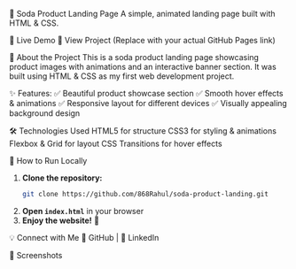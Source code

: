 🥤 Soda Product Landing Page
A simple, animated landing page built with HTML & CSS.

🚀 Live Demo
🔗 View Project (Replace with your actual GitHub Pages link)

📖 About the Project
This is a soda product landing page showcasing product images with animations and an interactive banner section. It was built using HTML & CSS as my first web development project.

✨ Features:
✅ Beautiful product showcase section
✅ Smooth hover effects & animations
✅ Responsive layout for different devices
✅ Visually appealing background design

🛠️ Technologies Used
HTML5 for structure
CSS3 for styling & animations
Flexbox & Grid for layout
CSS Transitions for hover effects

 🚀 How to Run Locally
1. **Clone the repository:**  
   ```bash
   git clone https://github.com/868Rahul/soda-product-landing.git
   ```
2. **Open `index.html`** in your browser  
3. **Enjoy the website!** 🎉  

💡 Connect with Me
🔗 GitHub | 🔗 LinkedIn

📸 Screenshots
